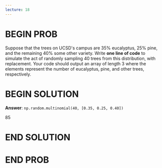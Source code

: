 ```yaml
---
lecture: 18
---
```


# BEGIN PROB

Suppose that the trees on UCSD's campus are 35% eucalyptus, 25% pine,
and the remaining 40% some other variety. Write **one line of code** to
simulate the act of randomly sampling 40 trees from this distribution,
with replacement. Your code should output an array of length 3 where the
elements represent the number of eucalyptus, pine, and other trees,
respectively.

# BEGIN SOLUTION

**Answer**: `np.random.multinomial(40, [0.35, 0.25, 0.40])`

<average>85</average>

# END SOLUTION

# END PROB